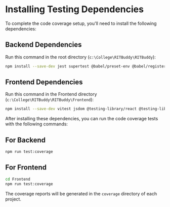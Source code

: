 # Installing Testing Dependencies

To complete the code coverage setup, you'll need to install the following dependencies:

## Backend Dependencies

Run this command in the root directory (`c:\College\RITBuddy\RITBuddy`):

```bash
npm install --save-dev jest supertest @babel/preset-env @babel/register c8 cross-env
```

## Frontend Dependencies

Run this command in the Frontend directory (`c:\College\RITBuddy\RITBuddy\Frontend`):

```bash
npm install --save-dev vitest jsdom @testing-library/react @testing-library/jest-dom @vitest/coverage-v8
```

After installing these dependencies, you can run the code coverage tests with the following commands:

## For Backend

```bash
npm run test:coverage
```

## For Frontend

```bash
cd Frontend
npm run test:coverage
```

The coverage reports will be generated in the `coverage` directory of each project.
